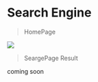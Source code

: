 # Search Engine

> HomePage

![](https://github.com/roshray/architecture/blob/main/screenshots/search.png)

> SeargePage Result

coming soon